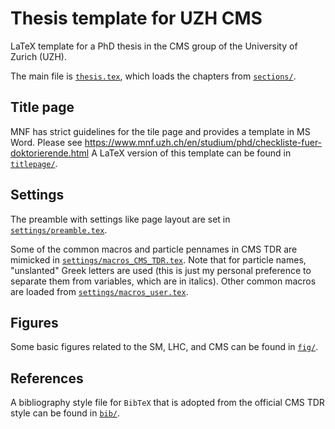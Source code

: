 # Thesis template for UZH CMS

LaTeX template for a PhD thesis in the CMS group of the University of Zurich (UZH).

The main file is [`thesis.tex`](thesis.tex), which loads the chapters from [`sections/`](sections/).

## Title page
MNF has strict guidelines for the tile page and provides a template in MS Word.
Please see https://www.mnf.uzh.ch/en/studium/phd/checkliste-fuer-doktorierende.html
A LaTeX version of this template can be found in [`titlepage/`](titlepage).

## Settings
The preamble with settings like page layout are set in [`settings/preamble.tex`](settings/preamble.tex).

Some of the common macros and particle pennames in CMS TDR are mimicked in [`settings/macros_CMS_TDR.tex`](settings/macros_CMS_TDR.tex).
Note that for particle names, "unslanted" Greek letters are used (this is just my personal preference to separate them from variables, which are in italics).
Other common macros are loaded from [`settings/macros_user.tex`](settings/macros_user.tex).

## Figures
Some basic figures related to the SM, LHC, and CMS can be found in [`fig/`](fig).

## References
A bibliography style file for `BibTeX` that is adopted from the official CMS TDR style can be found in [`bib/`](bib).
